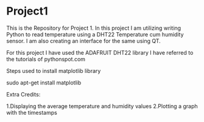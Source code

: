 # Project1


This is the Repository for Project 1. In this project I am utilizing writing
Python to read temperature using a DHT22 Temperature cum humidity sensor.
I am also creating an interface for the same using QT. 


For this project I have used the ADAFRUIT DHT22 library
I have referred to the tutorials of pythonspot.com

Steps used to install matplotlib library

sudo apt-get install matplotlib

Extra Credits:

1.Displaying the average temperature and humidity values
2.Plotting a graph with the timestamps